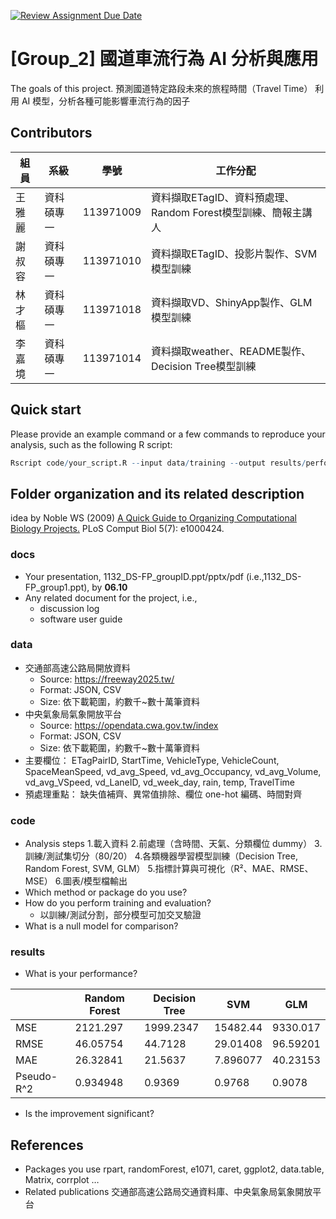 [![Review Assignment Due Date](https://classroom.github.com/assets/deadline-readme-button-22041afd0340ce965d47ae6ef1cefeee28c7c493a6346c4f15d667ab976d596c.svg)](https://classroom.github.com/a/ZXf3Hbkv)
# [Group_2] 國道車流行為 AI 分析與應用
The goals of this project.
預測國道特定路段未來的旅程時間（Travel Time）
利用 AI 模型，分析各種可能影響車流行為的因子
## Contributors
|組員|系級|學號|工作分配|
|-|-|-|-|
|王雅麗|資科碩專一|113971009|資料擷取ETagID、資料預處理、Random Forest模型訓練、簡報主講人|
|謝叔容|資科碩專一|113971010|資料擷取ETagID、投影片製作、SVM模型訓練|
|林才樞|資科碩專一|113971018|資料擷取VD、ShinyApp製作、GLM模型訓練|
|李嘉境|資科碩專一|113971014|資料擷取weather、README製作、Decision Tree模型訓練|

## Quick start
Please provide an example command or a few commands to reproduce your analysis, such as the following R script:
```R
Rscript code/your_script.R --input data/training --output results/performance.tsv
```

## Folder organization and its related description
idea by Noble WS (2009) [A Quick Guide to Organizing Computational Biology Projects.](https://journals.plos.org/ploscompbiol/article?id=10.1371/journal.pcbi.1000424) PLoS Comput Biol 5(7): e1000424.

### docs
* Your presentation, 1132_DS-FP_groupID.ppt/pptx/pdf (i.e.,1132_DS-FP_group1.ppt), by **06.10**
* Any related document for the project, i.e.,
  * discussion log
  * software user guide

### data
* 交通部高速公路局開放資料
  * Source: https://freeway2025.tw/
  * Format: JSON, CSV
  * Size: 依下載範圍，約數千~數十萬筆資料
* 中央氣象局氣象開放平台
  * Source: https://opendata.cwa.gov.tw/index
  * Format: JSON, CSV
  * Size: 依下載範圍，約數千~數十萬筆資料
* 主要欄位：
  ETagPairID, StartTime, VehicleType, VehicleCount,
  SpaceMeanSpeed, vd_avg_Speed, vd_avg_Occupancy, vd_avg_Volume,
  vd_avg_VSpeed, vd_LaneID, vd_week_day, rain, temp, TravelTime
* 預處理重點：
  缺失值補齊、異常值排除、欄位 one-hot 編碼、時間對齊

### code
* Analysis steps
  1.載入資料
  2.前處理（含時間、天氣、分類欄位 dummy）
  3.訓練/測試集切分（80/20）
  4.各類機器學習模型訓練（Decision Tree, Random Forest, SVM, GLM）
  5.指標計算與可視化（R²、MAE、RMSE、MSE）
  6.圖表/模型檔輸出
* Which method or package do you use?
* How do you perform training and evaluation?
  * 以訓練/測試分割，部分模型可加交叉驗證
* What is a null model for comparison?

### results
* What is your performance?

||Random Forest|Decision Tree|SVM|GLM|
|-|-|-|-|-|
|MSE|2121.297|1999.2347|15482.44|9330.017|
|RMSE|46.05754|44.7128|29.01408|96.59201|
|MAE|26.32841|21.5637|7.896077|40.23153|
|Pseudo-R^2|0.934948|0.9369|0.9768|0.9078|

* Is the improvement significant?

## References
* Packages you use
  rpart, randomForest, e1071, caret, ggplot2, data.table, Matrix, corrplot …
* Related publications
  交通部高速公路局交通資料庫、中央氣象局氣象開放平台
